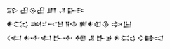<div class='block'>
<div class='line'>𒁉 𒌷𒊮𒌷 𒋗𒈫 𒂗 𒃲𒄿</div>
<div class='line'>𒀭𒀫𒌓 𒇷𒄑𒁁𒈠 𒀀𒈾 𒆍𒀭𒊏𒆠 𒇸𒌨</div>
<div class='line'>𒌋𒅗 𒀭𒋾𒅗 𒃲𒋾 𒅇 𒂗 𒃲𒂊 𒀭𒀫𒌓 𒄭𒂵𒀊</div>
</div>